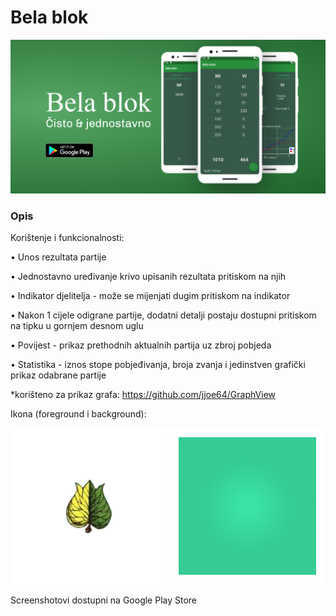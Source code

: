 # Bela blok
  <a href="https://play.google.com/store/apps/details?id=com.bunoza.belablok">
<img src="/app/src/main/res/drawable-anydpi/bela_blok_infographic.png" alt="Get it on Google Play">
</a>

### Opis
Korištenje i funkcionalnosti:

• Unos rezultata partije

• Jednostavno uređivanje krivo upisanih rezultata pritiskom na njih

• Indikator djelitelja - može se mijenjati dugim pritiskom na indikator

• Nakon 1 cijele odigrane partije, dodatni detalji postaju dostupni pritiskom na tipku u gornjem desnom uglu

• Povijest - prikaz prethodnih aktualnih partija uz zbroj pobjeda

• Statistika - iznos stope pobjeđivanja, broja zvanja i jedinstven grafički prikaz odabrane partije



*korišteno za prikaz grafa: https://github.com/jjoe64/GraphView

Ikona (foreground i background):

<img src="/app/src/main/res/mipmap-xxxhdpi/ic_launcher_foreground.png" width="250" height="250"> <img src="/app/src/main/res/mipmap-xxxhdpi/ic_launcher_background.png" width="250" height="250">    

Screenshotovi dostupni na Google Play Store
